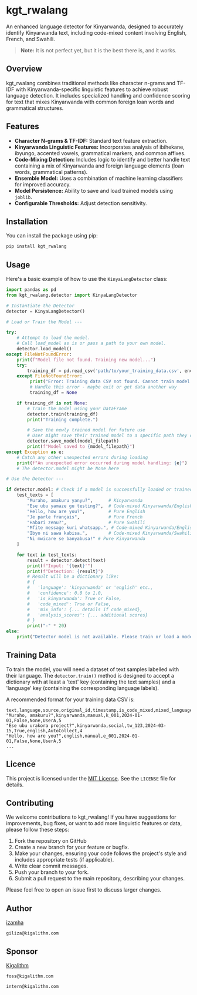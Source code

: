 # kgt_rwalang

An enhanced language detector for Kinyarwanda, designed to accurately identify Kinyarwanda text, including code-mixed content involving English, French, and Swahili.

> **Note:** It is not perfect yet, but it is the best there is, and it works.

## Overview

kgt_rwalang combines traditional methods like character n-grams and TF-IDF with Kinyarwanda-specific linguistic features to achieve robust language detection. It includes specialized handling and confidence scoring for text that mixes Kinyarwanda with common foreign loan words and grammatical structures.

## Features

* **Character N-grams & TF-IDF:** Standard text feature extraction.
* **Kinyarwanda Linguistic Features:** Incorporates analysis of ibihekane, ibyungo, accented vowels, grammatical markers, and common affixes.
* **Code-Mixing Detection:** Includes logic to identify and better handle text containing a mix of Kinyarwanda and foreign language elements (loan words, grammatical patterns).
* **Ensemble Model:** Uses a combination of machine learning classifiers for improved accuracy.
* **Model Persistence:** Ability to save and load trained models using `joblib`.
* **Configurable Thresholds:** Adjust detection sensitivity.

## Installation

You can install the package using pip:

```bash
pip install kgt_rwalang
```

## Usage

Here's a basic example of how to use the `KinyaLangDetector` class:

```python
import pandas as pd
from kgt_rwalang.detector import KinyaLangDetector

# Instantiate the Detector
detector = KinyaLangDetector()

# Load or Train the Model ---

try:
    # Attempt to load the model.
    # Call load_model as is or pass a path to your own model.
    detector.load_model()
except FileNotFoundError:
    print(f"Model file not found. Training new model...")
    try:
        training_df = pd.read_csv('path/to/your_training_data.csv', encoding='utf-8')
    except FileNotFoundError:
         print("Error: Training data CSV not found. Cannot train model.")
         # Handle this error - maybe exit or get data another way
         training_df = None

    if training_df is not None:
        # Train the model using your DataFrame
        detector.train(training_df)
        print("Training complete.")

        # Save the newly trained model for future use
        # User might save their trained model to a specific path they control
        detector.save_model(model_filepath)
        print(f"Model saved to {model_filepath}")
except Exception as e:
    # Catch any other unexpected errors during loading
    print(f"An unexpected error occurred during model handling: {e}")
    # The detector.model might be None here

# Use the Detector ---

if detector.model: # Check if a model is successfully loaded or trained
    test_texts = [
        "Muraho, amakuru yanyu?",      # Kinyarwanda
        "Ese ubu yamaze gu testing?",  # Code-mixed Kinyarwanda/English
        "Hello, how are you?",         # Pure English
        "Je parle français",           # Pure French
        "Habari zenu?",                # Pure Swahili
        "Mfite message kuri whatsapp.", # Code-mixed Kinyarwanda/English
        "Ibyo ni sawa kabisa.",        # Code-mixed Kinyarwanda/Swahili
        "Ni mwicare se banyabusa!" # Pure Kinyarwanda
    ]

    for text in test_texts:
        result = detector.detect(text)
        print(f"Input: '{text}'")
        print(f"Detection: {result}")
        # Result will be a dictionary like:
        # {
        #   'language': 'kinyarwanda' or 'english' etc.,
        #   'confidence': 0.0 to 1.0,
        #   'is_kinyarwanda': True or False,
        #   'code_mixed': True or False,
        #   'mix_info': {... details if code_mixed},
        #   'analysis_scores': {... additional scores}
        # }
        print("-" * 20)
else:
    print("Detector model is not available. Please train or load a model first.")
```

## Training Data

To train the model, you will need a dataset of text samples labelled with their language. The ```detector.train()``` method is designed to accept a dictionary with at least a 'text' key (containing the text samples) and a 'language' key (containing the corresponding language labels).

A recommended format for your training data CSV is:
```
text,language,source,original_id,timestamp,is_code_mixed,mixed_languages,annotator,quality_score
"Muraho, amakuru?",kinyarwanda,manual,k_001,2024-01-01,False,None,UserA,5
"Ese ubu urakora project?",kinyarwanda,social,tw_123,2024-03-15,True,english,AutoCollect,4
"Hello, how are you?",english,manual,e_001,2024-01-01,False,None,UserA,5
...
```

## Licence

This project is licensed under the [MIT License](https://opensource.org/license/mit). See the ```LICENSE``` file for details.


## Contributing

We welcome contributions to kgt_rwalang! If you have suggestions for improvements, bug fixes, or want to add more linguistic features or data, please follow these steps:

1. Fork the repository on GitHub
2. Create a new branch for your feature or bugfix.
3. Make your changes, ensuring your code follows the project's style and includes appropriate tests (if applicable).
4. Write clear commit messages.
5. Push your branch to your fork.
6. Submit a pull request to the main repository, describing your changes.

Please feel free to open an issue first to discuss larger changes.


## Author

[izamha](https://github.com/izamha)

```giliza@kigalithm.com```


## Sponsor

[Kigalithm](https://kigalithm.com)

```foss@kigalithm.com```

```intern@kigalithm.com```
